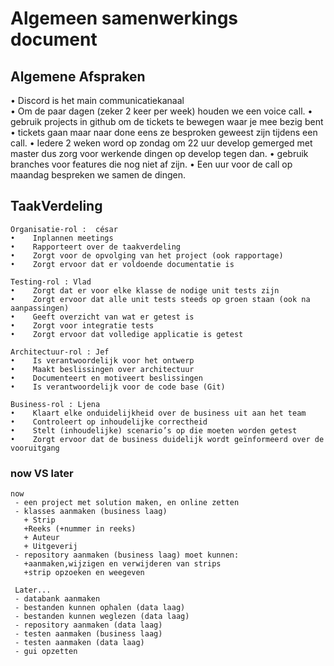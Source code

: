 # Algemeen samenwerkings document

## Algemene Afspraken

•  Discord is het main communicatiekanaal  
•  Om de paar dagen (zeker 2 keer per week) houden we een voice call.
•  gebruik projects in github om de tickets te bewegen waar je mee bezig bent
•  tickets gaan maar naar done eens ze besproken geweest zijn tijdens een call.
•  Iedere 2 weken word op zondag om 22 uur develop gemerged met master dus zorg voor werkende dingen op develop tegen dan.
•  gebruik branches voor features die nog niet af zijn.
•  Een uur voor de call op maandag bespreken we samen de dingen.


## TaakVerdeling

    Organisatie-rol :  césar
    •    Inplannen meetings
    •    Rapporteert over de taakverdeling
    •    Zorgt voor de opvolging van het project (ook rapportage)
    •    Zorgt ervoor dat er voldoende documentatie is
    
    Testing-rol : Vlad
    •    Zorgt dat er voor elke klasse de nodige unit tests zijn
    •    Zorgt ervoor dat alle unit tests steeds op groen staan (ook na aanpassingen)
    •    Geeft overzicht van wat er getest is
    •    Zorgt voor integratie tests
    •    Zorgt ervoor dat volledige applicatie is getest
    
    Architectuur-rol : Jef
    •    Is verantwoordelijk voor het ontwerp
    •    Maakt beslissingen over architectuur
    •    Documenteert en motiveert beslissingen
    •    Is verantwoordelijk voor de code base (Git)
    
    Business-rol : Ljena
    •    Klaart elke onduidelijkheid over de business uit aan het team
    •    Controleert op inhoudelijke correctheid
    •    Stelt (inhoudelijke) scenario’s op die moeten worden getest
    •    Zorgt ervoor dat de business duidelijk wordt geïnformeerd over de vooruitgang
    
 ### now VS later
    now
     - een project met solution maken, en online zetten
     - klasses aanmaken (business laag)
       + Strip
       +Reeks (+nummer in reeks)
       + Auteur
       + Uitgeverij
     - repository aanmaken (business laag) moet kunnen:
       +aanmaken,wijzigen en verwijderen van strips
       +strip opzoeken en weegeven
 
     Later...
     - databank aanmaken 
     - bestanden kunnen ophalen (data laag)
     - bestanden kunnen weglezen (data laag)
     - repository aanmaken (data laag)
     - testen aanmaken (business laag)
     - testen aanmaken (data laag)
     - gui opzetten
